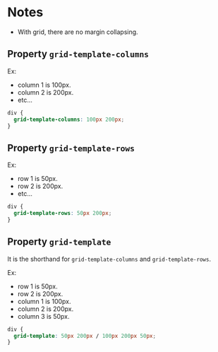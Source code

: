 # Notes

- With grid, there are no margin collapsing.

## Property `grid-template-columns`

Ex:

- column 1 is 100px.
- column 2 is 200px.
- etc...

```css
div {
  grid-template-columns: 100px 200px;
}
```

## Property `grid-template-rows`

Ex:

- row 1 is 50px.
- row 2 is 200px.
- etc...

```css
div {
  grid-template-rows: 50px 200px;
}
```

## Property `grid-template`

It is the shorthand for `grid-template-columns` and `grid-template-rows`.

Ex:

- row 1 is 50px.
- row 2 is 200px.
- column 1 is 100px.
- column 2 is 200px.
- column 3 is 50px.

```css
div {
  grid-template: 50px 200px / 100px 200px 50px;
}
```
